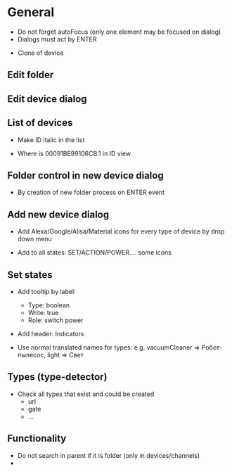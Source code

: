 # General
<!-- - All buttons are contained -->
- Do not forget autoFocus (only one element may be focused on dialog)
- Dialogs must act by ENTER
<!-- - Scroll of devices: header must be always on top -->
<!-- - Show only aliases by default is ON. -->
- Clone of device

## Edit folder
<!-- - scroll if content is too high -->
## Edit device dialog
<!-- - Alias can be an object {read: "ID1", write: "ID2"} 
  Edit dialog must support it -->

## List of devices
<!-- - Remove all other view types except ID (just comment it, do not delete yet) -->
<!-- - Make font for name a bit bigger -->
- Make ID italic in the list
<!-- - Translate device type -->
<!-- - Add to device type the icon -->
- Where is 00091BE99106CB.1 in ID view
<!-- - Why some devices are double in name view -->
<!-- - use Icon for device icon (very first icon in the row) -->

## Folder control in new device dialog
<!-- - Add expand/collapse all folder icons -->
- By creation of new folder process on ENTER event

## Add new device dialog
- Add Alexa/Google/Alisa/Material icons for every type of device by drop down menu
<!-- - Remove "instance" from drop down menu -->
- Add to all states: SET/ACTION/POWER.... some icons
## Set states
- Add tooltip by label: 
    - Type: boolean
    - Write: true
    - Role: switch power

- Add header: Indicators
- Use normal translated names for types: e.g. vacuumCleaner => Робот-пылесос, light => Свет

## Types (type-detector)
- Check all types that exist and could be created
    - url
    - gate
    - ...

## Functionality
- Do not search in parent if it is folder (only in devices/channels)
- 


